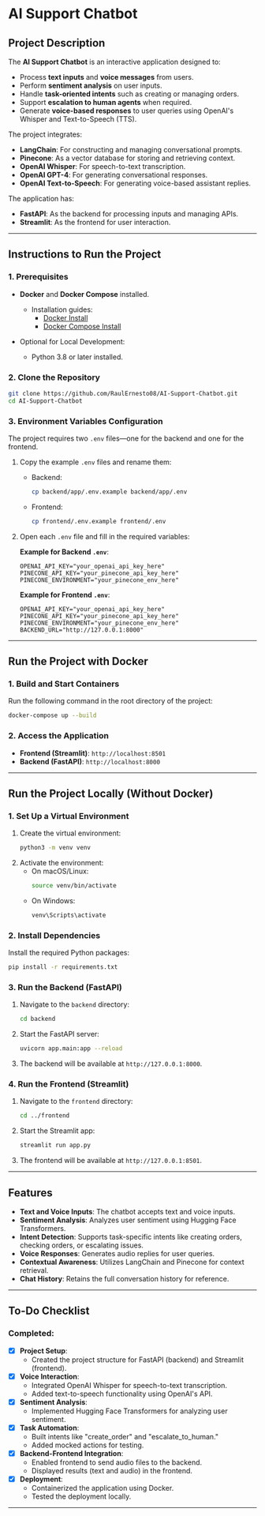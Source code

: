 
# AI Support Chatbot

## Project Description

The **AI Support Chatbot** is an interactive application designed to:
- Process **text inputs** and **voice messages** from users.
- Perform **sentiment analysis** on user inputs.
- Handle **task-oriented intents** such as creating or managing orders.
- Support **escalation to human agents** when required.
- Generate **voice-based responses** to user queries using OpenAI's Whisper and Text-to-Speech (TTS).

The project integrates:
- **LangChain**: For constructing and managing conversational prompts.
- **Pinecone**: As a vector database for storing and retrieving context.
- **OpenAI Whisper**: For speech-to-text transcription.
- **OpenAI GPT-4**: For generating conversational responses.
- **OpenAI Text-to-Speech**: For generating voice-based assistant replies.

The application has:
- **FastAPI**: As the backend for processing inputs and managing APIs.
- **Streamlit**: As the frontend for user interaction.

---

## Instructions to Run the Project

### 1. Prerequisites
- **Docker** and **Docker Compose** installed.
  - Installation guides:
    - [Docker Install](https://docs.docker.com/get-docker/)
    - [Docker Compose Install](https://docs.docker.com/compose/install/)

- Optional for Local Development:
  - Python 3.8 or later installed.

### 2. Clone the Repository
```bash
git clone https://github.com/RaulErnesto08/AI-Support-Chatbot.git
cd AI-Support-Chatbot
```

### 3. Environment Variables Configuration  
The project requires two `.env` files—one for the backend and one for the frontend.

1. Copy the example `.env` files and rename them:
   - Backend:
     ```bash
     cp backend/app/.env.example backend/app/.env
     ```
   - Frontend:
     ```bash
     cp frontend/.env.example frontend/.env
     ```

2. Open each `.env` file and fill in the required variables:

   **Example for Backend `.env`**:
   ```plaintext
   OPENAI_API_KEY="your_openai_api_key_here"
   PINECONE_API_KEY="your_pinecone_api_key_here"
   PINECONE_ENVIRONMENT="your_pinecone_env_here"
   ```

   **Example for Frontend `.env`**:
   ```plaintext
   OPENAI_API_KEY="your_openai_api_key_here"
   PINECONE_API_KEY="your_pinecone_api_key_here"
   PINECONE_ENVIRONMENT="your_pinecone_env_here"
   BACKEND_URL="http://127.0.0.1:8000"
   ```

---

## Run the Project with Docker

### 1. Build and Start Containers
Run the following command in the root directory of the project:
```bash
docker-compose up --build
```

### 2. Access the Application
- **Frontend (Streamlit)**: `http://localhost:8501`
- **Backend (FastAPI)**: `http://localhost:8000`

---

## Run the Project Locally (Without Docker)

### 1. Set Up a Virtual Environment
1. Create the virtual environment:
   ```bash
   python3 -m venv venv
   ```
2. Activate the environment:
   - On macOS/Linux:
     ```bash
     source venv/bin/activate
     ```
   - On Windows:
     ```bash
     venv\Scripts\activate
     ```

### 2. Install Dependencies
Install the required Python packages:
```bash
pip install -r requirements.txt
```

### 3. Run the Backend (FastAPI)
1. Navigate to the `backend` directory:
   ```bash
   cd backend
   ```
2. Start the FastAPI server:
   ```bash
   uvicorn app.main:app --reload
   ```
3. The backend will be available at `http://127.0.0.1:8000`.

### 4. Run the Frontend (Streamlit)
1. Navigate to the `frontend` directory:
   ```bash
   cd ../frontend
   ```
2. Start the Streamlit app:
   ```bash
   streamlit run app.py
   ```
3. The frontend will be available at `http://127.0.0.1:8501`.

---

## Features

- **Text and Voice Inputs**: The chatbot accepts text and voice inputs.
- **Sentiment Analysis**: Analyzes user sentiment using Hugging Face Transformers.
- **Intent Detection**: Supports task-specific intents like creating orders, checking orders, or escalating issues.
- **Voice Responses**: Generates audio replies for user queries.
- **Contextual Awareness**: Utilizes LangChain and Pinecone for context retrieval.
- **Chat History**: Retains the full conversation history for reference.

---

## To-Do Checklist

### Completed:
- [x] **Project Setup**:
  - Created the project structure for FastAPI (backend) and Streamlit (frontend).
- [x] **Voice Interaction**:
  - Integrated OpenAI Whisper for speech-to-text transcription.
  - Added text-to-speech functionality using OpenAI's API.
- [x] **Sentiment Analysis**:
  - Implemented Hugging Face Transformers for analyzing user sentiment.
- [x] **Task Automation**:
  - Built intents like "create_order" and "escalate_to_human."
  - Added mocked actions for testing.
- [x] **Backend-Frontend Integration**:
  - Enabled frontend to send audio files to the backend.
  - Displayed results (text and audio) in the frontend.
- [x] **Deployment**:
  - Containerized the application using Docker.
  - Tested the deployment locally.

---

